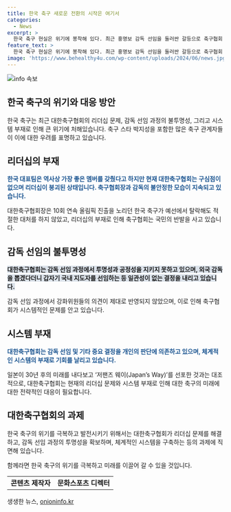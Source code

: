 ```yaml
---
title: 한국 축구 새로운 전환의 시작은 여기서
categories:
  - News
excerpt: >
  한국 축구 현실은 위기에 봉착해 있다. 최근 홍명보 감독 선임을 둘러싼 갈등으로 축구협회 내부는 혼란스럽고 지도자의 리더십 문제도 도마 위에 올랐다. 축구의 역사적인 성적 부진과 함께, 감독 선임 과정에서의 부정확한 결정과 개인의 결정에 의존하는 시스템상의 약점이 드러나고 있다. 이에 축구 팬들과 전력강화위원등 축구계 인사들이 대한축구협회의 결정에 대한 불만을 제기하고 있다. 한편, 한국 축구의 비참한 모습은 새로운 패러다임이 필요하다는 비판을 촉발하고 있다.
feature_text: >
  한국 축구 현실은 위기에 봉착해 있다. 최근 홍명보 감독 선임을 둘러싼 갈등으로 축구협회 내부는 혼란스럽고 지도자의 리더십 문제도 도마 위에 올랐다. 축구의 역사적인 성적 부진과 함께, 감독 선임 과정에서의 부정확한 결정과 개인의 결정에 의존하는 시스템상의 약점이 드러나고 있다. 이에 축구 팬들과 전력강화위원등 축구계 인사들이 대한축구협회의 결정에 대한 불만을 제기하고 있다. 한편, 한국 축구의 비참한 모습은 새로운 패러다임이 필요하다는 비판을 촉발하고 있다.
image: 'https://www.behealthy4u.com/wp-content/uploads/2024/06/news.jpg'
---
```


<p><img src="https://www.behealthy4u.com/wp-content/uploads/2024/06/news.jpg" alt="info 속보" /></p>

<h2>한국 축구의 위기와 대응 방안</h2>

<p data-ke-size="size16">한국 축구는 최근 대한축구협회의 리더십 문제, 감독 선임 과정의 불투명성, 그리고 시스템 부재로 인해 큰 위기에 처해있습니다. 축구 스타 박지성을 포함한 많은 축구 관계자들이 이에 대한 우려를 표명하고 있습니다.</p>

<h2 data-ke-size="size26">리더십의 부재</h2>

<p><b><span style="color: #1a5490;">한국 대표팀은 역사상 가장 좋은 멤버를 갖췄다고 하지만 현재 대한축구협회는 구심점이 없으며 리더십이 붕괴된 상태입니다. 축구협회장과 감독의 불안정한 모습이 지속되고 있습니다.</span></b></p>

<p>대한축구협회장은 10회 연속 올림픽 진출을 노리던 한국 축구가 예선에서 탈락해도 적절한 대처를 하지 않았고, 리더십의 부재로 인해 축구협회는 국민의 반발을 사고 있습니다.</p>

<h2 data-ke-size="size26">감독 선임의 불투명성</h2>

<p><b><span style="background-color: #21538527;">대한축구협회는 감독 선임 과정에서 투명성과 공정성을 지키지 못하고 있으며, 외국 감독을 뽑겠다더니 갑자기 국내 지도자를 선임하는 등 일관성이 없는 결정을 내리고 있습니다.</span></b></p>

<p>감독 선임 과정에서 강화위원들의 의견이 제대로 반영되지 않았으며, 이로 인해 축구협회가 시스템적인 문제를 안고 있습니다.</p>

<h2 data-ke-size="size26">시스템 부재</h2>

<p><b><span style="color: #1a5490;">대한축구협회는 감독 선임 및 기타 중요 결정을 개인의 판단에 의존하고 있으며, 체계적인 시스템의 부재로 기회를 날리고 있습니다.</span></b></p>

<p>일본이 30년 후의 미래를 내다보고 ‘저팬즈 웨이(Japan’s Way)’를 선포한 것과는 대조적으로, 대한축구협회는 현재의 리더십 문제와 시스템 부재로 인해 대한 축구의 미래에 대한 전략적인 대응이 필요합니다.</p>

<h2 data-ke-size="size26">대한축구협회의 과제</h2>

<p>한국 축구의 위기를 극복하고 발전시키기 위해서는 대한축구협회가 리더십 문제를 해결하고, 감독 선임 과정의 투명성을 확보하며, 체계적인 시스템을 구축하는 등의 과제에 직면해 있습니다.</p>

<p>함께라면 한국 축구의 위기를 극복하고 미래를 이끌어 갈 수 있을 것입니다.</p>

<table>
    <tbody>
        <tr>
            <td style="text-align: center; height: 17px;"><b>콘텐츠 제작자</b></td>
            <td style="text-align: center; height: 17px;"><b>문화스포츠 디렉터</b></td>
        </tr>
    </tbody>
</table>
생생한 뉴스, <a href="https://onioninfo.kr" rel="dofollow">onioninfo.kr</a>


